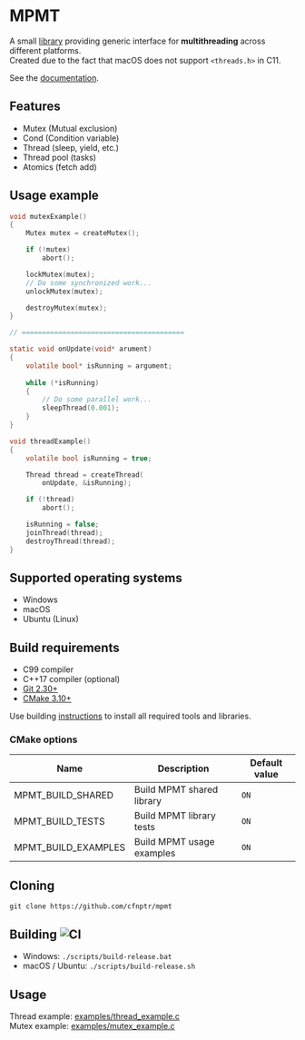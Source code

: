 # MPMT  

A small [library](https://github.com/cfnptr/mpmt) providing generic interface for **multithreading** across different platforms.<br/>
Created due to the fact that macOS does not support `<threads.h>` in C11.

See the [documentation](https://cfnptr.github.io/mpmt).

## Features

* Mutex (Mutual exclusion)
* Cond (Condition variable)
* Thread (sleep, yield, etc.)
* Thread pool (tasks)
* Atomics (fetch add)

## Usage example

```c
void mutexExample()
{
    Mutex mutex = createMutex();

    if (!mutex)
        abort();

    lockMutex(mutex);
    // Do some synchronized work...
    unlockMutex(mutex);

    destroyMutex(mutex);
}

// ========================================

static void onUpdate(void* arument)
{
    volatile bool* isRunning = argument;
    
    while (*isRunning)
    {
        // Do some parallel work...
        sleepThread(0.001);
    }
}

void threadExample()
{
    volatile bool isRunning = true;

    Thread thread = createThread(
        onUpdate, &isRunning);

    if (!thread)
        abort();

    isRunning = false;
    joinThread(thread);
    destroyThread(thread);
}
```

## Supported operating systems

* Windows
* macOS
* Ubuntu (Linux)

## Build requirements

* C99 compiler
* C++17 compiler (optional)
* [Git 2.30+](https://git-scm.com/)
* [CMake 3.10+](https://cmake.org/)

Use building [instructions](BUILDING.md) to install all required tools and libraries.

### CMake options

| Name                | Description               | Default value |
|---------------------|---------------------------|---------------|
| MPMT_BUILD_SHARED   | Build MPMT shared library | `ON`          |
| MPMT_BUILD_TESTS    | Build MPMT library tests  | `ON`          |
| MPMT_BUILD_EXAMPLES | Build MPMT usage examples | `ON`          |

## Cloning

```
git clone https://github.com/cfnptr/mpmt
```

## Building ![CI](https://github.com/cfnptr/mpmt/actions/workflows/cmake.yml/badge.svg)

* Windows: ```./scripts/build-release.bat```
* macOS / Ubuntu: ```./scripts/build-release.sh```

## Usage

Thread example: [examples/thread_example.c](examples/thread_example.c)<br/>
Mutex example: [examples/mutex_example.c](examples/mutex_example.c)